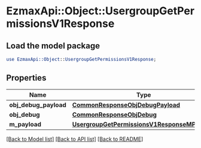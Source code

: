 # EzmaxApi::Object::UsergroupGetPermissionsV1Response

## Load the model package
```perl
use EzmaxApi::Object::UsergroupGetPermissionsV1Response;
```

## Properties
Name | Type | Description | Notes
------------ | ------------- | ------------- | -------------
**obj_debug_payload** | [**CommonResponseObjDebugPayload**](CommonResponseObjDebugPayload.md) |  | 
**obj_debug** | [**CommonResponseObjDebug**](CommonResponseObjDebug.md) |  | [optional] 
**m_payload** | [**UsergroupGetPermissionsV1ResponseMPayload**](UsergroupGetPermissionsV1ResponseMPayload.md) |  | 

[[Back to Model list]](../README.md#documentation-for-models) [[Back to API list]](../README.md#documentation-for-api-endpoints) [[Back to README]](../README.md)


